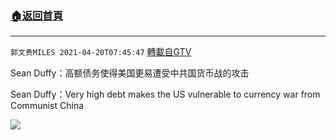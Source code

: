 ﻿###  [:house:返回首頁](https://github.com/ourhimalayas/txt)
---

`郭文贵MILES 2021-04-20T07:45:47` [轉載自GTV](https://gtv.org/web/#/UserInfo/5e596957357cc612d35a8044)

Sean Duffy：高额债务使得美国更易遭受中共国货币战的攻击

Sean Duffy：Very high debt makes the US vulnerable to currency war from Communist China

[![](https://filegroup.gtv.org/cdn-cgi/image/width=600/https://filegroup.gtv.org/group7/web/20210420/07/45/0/9347296b0423493962325239bba23255.jpg)](https://filegroup.gtv.org/group7/web/20210420/07/45/0/b07ab06a53f8585f87e10207b8e2eb76.mp4)